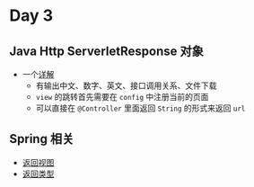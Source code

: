 # Day 3

## Java Http ServerletResponse 对象
 - 一个[详解](http://www.cnblogs.com/xdp-gacl/p/3789624.html)
   - 有输出中文、数字、英文、接口调用关系、文件下载
   - `view` 的跳转首先需要在 `config` 中注册当前的页面
   - 可以直接在 `@Controller` 里面返回 `String` 的形式来返回 `url`

## Spring 相关
 - [返回视图](http://www.cnblogs.com/digdeep/archive/2015/06/30/4610844.html)
 - [返回类型](http://www.cnblogs.com/xiepeixing/p/4243801.html)
